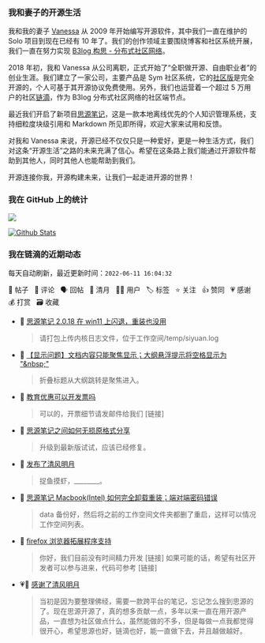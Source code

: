 ### 我和妻子的开源生活

我和我的妻子 [Vanessa](https://github.com/Vanessa219) 从 2009 年开始编写开源软件，其中我们一直在维护的 Solo 项目到现在已经有 10 年了。我们的创作领域主要围绕博客和社区系统开展，我们一直在努力实现 [B3log 构思 - 分布式社区网络](https://ld246.com/article/1546941897596)。

2018 年初，我和 Vanessa 从公司离职，正式开始了“全职做开源、自由职业者”的创业生涯。我们建立了一家公司，主要产品是 Sym 社区系统，它的[社区版](https://github.com/88250/symphony)是完全开源的，个人可基于其开源协议免费使用。另外，我们也运营着一个超过 5 万用户的社区[链滴](https://ld246.com)，作为 B3log 分布式社区网络的社区端节点。

最近我们开启了新项目[思源笔记](https://github.com/siyuan-note/siyuan)，这是一款本地离线优先的个人知识管理系统，支持细粒度块级引用和 Markdown 所见即所得，欢迎大家来试用和反馈。

对我和 Vanessa 来说，开源已经不仅仅只是一种爱好，更是一种生活方式，我们对这条“开源生活”之路的未来充满了信心。希望在这条路上我们能通过开源软件帮助到其他人，同时其他人也能帮助到我们。

开源连接你我，开源构建未来，让我们一起走进开源的世界！

### 我在 GitHub 上的统计

<a title="Hits" target="_blank" href="https://github.com/88250/88250"><img src="https://hits.b3log.org/88250/88250.svg"></a>

[![Github Stats](https://github-readme-stats.vercel.app/api?username=88250&theme=tokyonight&show_icons=true)](https://github.com/88250)

<!--events start -->

### 我在链滴的近期动态

每天自动刷新，最近更新时间：`2022-06-11 16:04:32`

📝 帖子 &nbsp; 💬 评论 &nbsp; 🗣 回帖 &nbsp; 🌙 清月 &nbsp; 👨‍💻 用户 &nbsp; 🏷️ 标签 &nbsp; ⭐️ 关注 &nbsp; 👍 赞同 &nbsp; 💗 感谢 &nbsp; 💰 打赏 &nbsp; 🗃 收藏

* 💬 [思源笔记 2.0.18 在 win11 上闪退，重装也没用](https://ld246.com/article/1654929355194/comment/1654933477961#comments)

  > 请打包上传内核日志文件，位于工作空间/temp/siyuan.log
* 💬 [【显示问题】文档内容只能聚焦显示；大纲悬浮提示将空格显示为 "&amp;nbsp;"](https://ld246.com/article/1654929384664/comment/1654933428614#comments)

  > 折叠标题从大纲跳转是聚焦进入。
* 💬 [教育优惠可以开发票吗](https://ld246.com/article/1654930900660/comment/1654933319217#comments)

  > 可以的，开票细节请发邮件给我们 [链接]
* 💬 [思源笔记之间如何无损原格式分享](https://ld246.com/article/1654574586297/comment/1654926407255#comments)

  > 升级到最新版试试，应该已经修复。
* 🌙 [发布了清风明月](https://ld246.com/member/88250/breezemoons/1654880965161)

  > 捉鱼摸虾，________。
* 💬 [思源笔记 Macbook(Intel) 如何完全卸载重装；端对端密码错误](https://ld246.com/article/1654798523509/comment/1654863697945#comments)

  > data 备份好，然后将之前的工作空间文件夹都删了重启，这样可以情况工作空间列表。
* 💬 [firefox 浏览器拓展程序支持](https://ld246.com/article/1654852799294/comment/1654859050595#comments)

  > 你好，我们目前没有时间精力开发 [链接] 如果可能的话，希望有社区开发者可以参与进来，代码可参考 [链接]
* 💗🌙 [感谢了清风明月](https://ld246.com/member/ssfdust/breezemoons/1654789650021)

  > 当初是因为要整理佛经，需要一款跨平台的笔记，忘记怎么搜到思源的了。现在思源开源了，真的想多贡献一点，多年以来一直在用开源产品，一直想为社区做点什么，虽然能做的不多，但是每做一点我都觉得很开心，希望思源也好，链滴也好，能一直做下去，并且越做越好。


<!--events end -->
